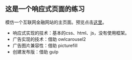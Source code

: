 ## 这是一个响应式页面的练习
模仿一个互联网金融网站的主页面。预览点击[这里](https://htmlpreview.github.io/?https://github.com/ginnko/front-end-demos/blob/master/responsivewebpage/src/index.html)。

* 响应式实现的技术：基本的css、html、js，没有使用框架。
* 广告实现的技术：借助 owlcarousel2
* 广告图片兼容性：借助 picturefill
* 创建发布版：借助 gulp 

